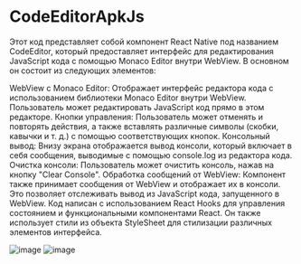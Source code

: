 # CodeEditorApkJs
Этот код представляет собой компонент React Native под названием CodeEditor, который предоставляет интерфейс для редактирования JavaScript кода с помощью Monaco Editor внутри WebView. В основном он состоит из следующих элементов:

WebView с Monaco Editor: Отображает интерфейс редактора кода с использованием библиотеки Monaco Editor внутри WebView. Пользователь может редактировать JavaScript код прямо в этом редакторе.
Кнопки управления: Пользователь может отменять и повторять действия, а также вставлять различные символы (скобки, кавычки и т. д.) с помощью соответствующих кнопок.
Консольный вывод: Внизу экрана отображается вывод консоли, который включает в себя сообщения, выводимые с помощью console.log из редактора кода.
Очистка консоли: Пользователь может очистить консоль, нажав на кнопку "Clear Console".
Обработка сообщений от WebView: Компонент также принимает сообщения от WebView и отображает их в консоли. Это позволяет отслеживать вывод из JavaScript кода, запущенного в WebView.
Код написан с использованием React Hooks для управления состоянием и функциональными компонентами React. Он также использует стили из объекта StyleSheet для стилизации различных элементов интерфейса.

![image](https://github.com/sabur-hub/CodeEditorApkJs/assets/76915977/ba720e31-5684-4861-bd01-be27800d4eda)
![image](https://github.com/sabur-hub/CodeEditorApkJs/assets/76915977/7ea821bb-2a20-46b2-b21e-c40224c715e9)
